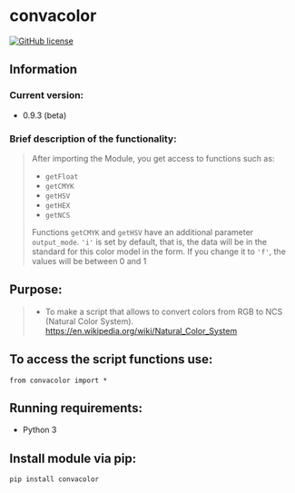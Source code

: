 # convacolor
[![GitHub license](https://img.shields.io/github/license/misha153/convacolor)](https://github.com/misha153/convacolor)

## Information
### Current version:
- 0.9.3 (beta)
### Brief description of the functionality:
> After importing the Module, you get access to functions such as:
> - `getFloat`
> - `getCMYK`
> - `getHSV`
> - `getHEX`
> - `getNCS`
> 
> Functions `getCMYK` and `getHSV` have an additional parameter `output_mode`.
> `'i'` is set by default, that is, the data will be in the standard for this color model in the form.
> If you change it to `'f'`, the values will be between 0 and 1

## Purpose: 
>- To make a script that allows to convert colors from RGB to NCS (Natural Color System).
https://en.wikipedia.org/wiki/Natural_Color_System

## To access the script functions use:
`from convacolor import *`

## Running requirements:
- Python 3

## Install module via pip:
```python
pip install convacolor
```
